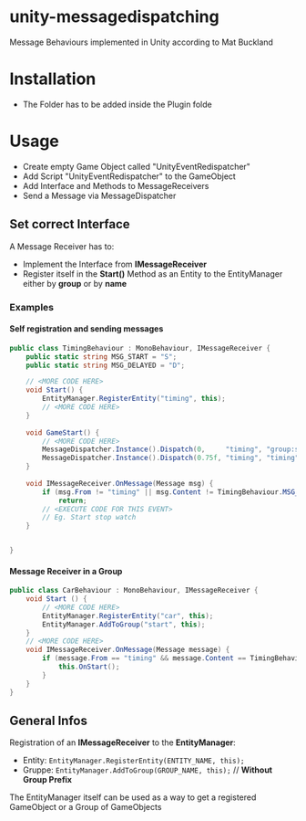 # unity-messagedispatching
Message Behaviours implemented in Unity according to Mat Buckland

# Installation
- The Folder has to be added inside the Plugin folde


# Usage
- Create empty Game Object called "UnityEventRedispatcher"
- Add Script "UnityEventRedispatcher" to the GameObject
- Add Interface and Methods to MessageReceivers
- Send a Message via MessageDispatcher

## Set correct Interface
A Message Receiver has to:
 - Implement the Interface from **IMessageReceiver**
 - Register itself in the **Start()** Method as an Entity to the EntityManager either by **group** or by **name**
 
### Examples
#### Self registration and sending messages
```C#
public class TimingBehaviour : MonoBehaviour, IMessageReceiver {
    public static string MSG_START = "S";
    public static string MSG_DELAYED = "D";

    // <MORE CODE HERE>
    void Start() {
        EntityManager.RegisterEntity("timing", this);
        // <MORE CODE HERE>
    }
    
    void GameStart() {
        // <MORE CODE HERE>  
        MessageDispatcher.Instance().Dispatch(0,     "timing", "group:start", TimingBehaviour.MSG_START);
        MessageDispatcher.Instance().Dispatch(0.75f, "timing", "timing",      TimingBehaviour.MSG_DELAYED);
    }
    
    void IMessageReceiver.OnMessage(Message msg) {
        if (msg.From != "timing" || msg.Content != TimingBehaviour.MSG_DELAYED)
            return;
        // <EXECUTE CODE FOR THIS EVENT>
        // Eg. Start stop watch
    }


}
```
#### Message Receiver in a Group
```C#
public class CarBehaviour : MonoBehaviour, IMessageReceiver {
    void Start () {  
    	// <MORE CODE HERE>
        EntityManager.RegisterEntity("car", this);
        EntityManager.AddToGroup("start", this);
    }
    // <MORE CODE HERE>
    void IMessageReceiver.OnMessage(Message message) {
        if (message.From == "timing" && message.Content == TimingBehaviour.MSG_START) {
            this.OnStart();
        }
    }
}
```

## General Infos

Registration of an **IMessageReceiver** to the **EntityManager**:
 - Entity: `EntityManager.RegisterEntity(ENTITY_NAME, this);`
 - Gruppe: `EntityManager.AddToGroup(GROUP_NAME, this);` // **Without Group Prefix**

The EntityManager itself can be used as a way to get a registered GameObject or a Group of GameObjects
